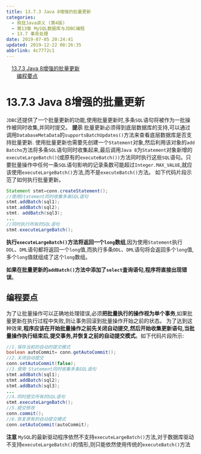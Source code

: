 ```yaml
---
title: 13.7.3 Java 8增强的批量更新
categories: 
  - 疯狂Java讲义 (第4版)
  - 第13章 MySQL数据库与JDBC编程
  - 13.7 事务处理
date: 2019-07-05 20:24:41
updated: 2019-12-22 08:26:35
abbrlink: 4c7772c1
---
```

<div id='my_toc'><a href="/JavaReadingNotes/4c7772c1/#13-7-3-Java-8增强的批量更新" class="header_1">13.7.3 Java 8增强的批量更新</a><br><a href="/JavaReadingNotes/4c7772c1/#编程要点" class="header_2">编程要点</a><br></div>
<style>.header_1{margin-left: 1em;}.header_2{margin-left: 2em;}.header_3{margin-left: 3em;}.header_4{margin-left: 4em;}.header_5{margin-left: 5em;}.header_6{margin-left: 6em;}</style>
<!--more-->
<script>if (navigator.platform.search('arm')==-1){document.getElementById('my_toc').style.display = 'none';}var e,p = document.getElementsByTagName('p');while (p.length>0) {e = p[0];e.parentElement.removeChild(e);}</script>

<!--end-->
# 13.7.3 Java 8增强的批量更新 #
`JDBC`还提供了一个批量更新的功能,使用批量更新时,多条`SQL`语句将被作为一批操作被同时收集,并同时提交。
**提示**
批量更新必须得到底层数据库的支持,可以通过调用`DatabaseMetaData`的`supportsBatchUpdates()`方法来查看底层数据库是否支持批量更新.
使用批量更新也需要先创建一个`Statement`对象,然后利用该对象的`add Batcho`方法将多条`SQL`语句同时收集起来,最后调用`Java 8`为`Statement`对象新增的`executeLargeBatch()`(或原有的`executeBatch())`方法同时执行这些`SQL`语句。只要批量操作中任何一条`SQL`语句影响的记录条数可能超过`Integer.MAX_VALUE`,就应该使用`executeLargeBatch()`方法,而不是`executeBatch()`方法。
如下代码片段示范了如何执行批量更新。
```java
Statement stmt=conn.createStatement();
//使用Statement同时收集多条SQL语句
stmt.addBatch(sql1);
stmt.addBatch(sql2);
stmt. addBatch(sql3);
...
//同时执行所有的SQL语句
stmt.executeLargeBatch();
```
**执行`executeLargeBatch()`方法将返回一个`long`数组**,因为使用`Statement`执行`DDL`、`DML`语句都将返回一个`long`值,而执行多条`DDL`、`DML`语句将会返回多个`long`值,多个`long`值就组成了这个`long`数组。

**如果在批量更新的`addBatch()`方法中添加了`select`査询语句,程序将直接出现错误**。

## 编程要点 ##
为了让批量操作可以正确地处理错误,必须**把批量执行的操作视为单个事务**,如果批量更新在执行过程中失败,则让事务回滚到批量操作开始之前的状态。
为了达到这种效果,**程序应该在开始批量操作之前先关闭自动提交,然后开始收集更新语句,当批量操作执行结束后,提交事务,并恢复之前的自动提交模式**。如下代码片段所示:
```java
//1.保存当前的自动的提交模式
boolean autoCommit= conn.getAutoCommit();
//2.关闭自动提交
conn.setAutoCommit(false);
//3.使用 Statement同时收集多条SQL语句
stmt.addBatch(sql1);
stmt.addBatch(sql2);
stmt.addBatch(sql3);
...
//4.同时提交所有的SQL语句
stmt.executeLargeBatch();
//5.提交修改
conn.commit();
//6.恢复原有的自动提交模式
conn.setAutoCommit(autoCommit);
```
**注意**
`MySQL`的最新驱动程序依然不支持`executeLargeBatch()`方法,对于数据库驱动不支持`executeLargeBatch()`的情形,则只能依然使用传统的`executeBatch()`方法

